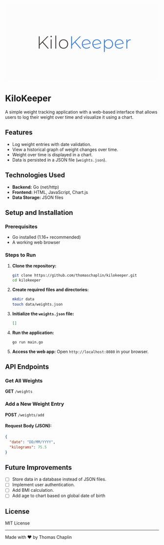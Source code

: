 <img src="assets/logo.png" alt="logo" width="500" height="250" />

# KiloKeeper

A simple weight tracking application with a web-based interface that allows users to log their weight over time and visualize it using a chart.

## Features
- Log weight entries with date validation.
- View a historical graph of weight changes over time.
- Weight over time is displayed in a chart.
- Data is persisted in a JSON file (`weights.json`).

## Technologies Used
- **Backend:** Go (net/http)
- **Frontend:** HTML, JavaScript, Chart.js
- **Data Storage:** JSON files

## Setup and Installation

### Prerequisites
- Go installed (1.16+ recommended)
- A working web browser

### Steps to Run
1. **Clone the repository:**
   ```sh
   git clone https://github.com/thomaschaplin/kilokeeper.git
   cd kilokeeper
   ```
2. **Create required files and directories:**
   ```sh
   mkdir data
   touch data/weights.json
   ```
3. **Initialize the `weights.json` file:**
   ```json
   []
   ```
4. **Run the application:**
   ```sh
   go run main.go
   ```
5. **Access the web app:**
   Open `http://localhost:8080` in your browser.

## API Endpoints

### Get All Weights
**GET** `/weights`

### Add a New Weight Entry
**POST** `/weights/add`

#### Request Body (JSON):
```json
{
  "date": "DD/MM/YYYY",
  "kilograms": 75.5
}
```

## Future Improvements
- [ ] Store data in a database instead of JSON files.
- [ ] Implement user authentication.
- [ ] Add BMI calculation.
- [ ] Add age to chart based on global date of birth

## License
MIT License

---
Made with ❤️ by Thomas Chaplin

